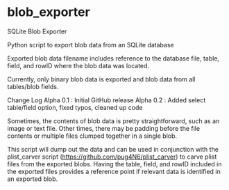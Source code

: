 # blob_exporter
SQLite Blob Exporter

Python script to export blob data from an SQLite database

Exported blob data filename includes reference to the database file, table, field, and rowID where the blob data was located.

Currently, only binary blob data is exported and blob data from all tables/blob fields.

Change Log
Alpha 0.1 : Initial GitHub release
Alpha 0.2 : Added select table/field option, fixed typos, cleaned up code 

Sometimes, the contents of blob data is pretty straightforward, such as an image or text file.
Other times, there may be padding before the file contents or multiple files clumped together in a single blob.

This script will dump out the data and can be used in conjunction with the plist_carver script (https://github.com/pug4N6/plist_carver) to carve plist files from the exported blobs. Having the table, field, and rowID included in the exported files provides a reference point if relevant data is identified in an exported blob.
